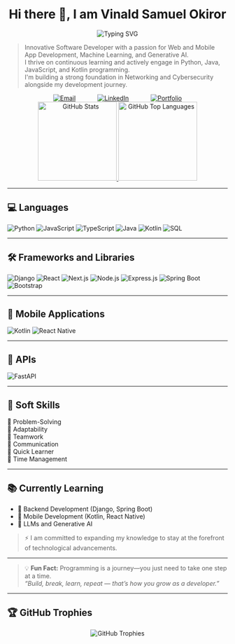 <h1 align="center">Hi there 👋, I am Vinald Samuel Okiror</h1>

<div align="center">
  <img src="https://readme-typing-svg.herokuapp.com?font=Poppins&size=30&duration=3000&pause=1000&color=2E9FD1&center=true&vCenter=true&width=600&lines=Software+Developer;Full+Stack+Developer;Mobile+App+Developer;Machine+Learning+&&+AI;Problem+Solver;Quick+Learner" alt="Typing SVG" />
</div>

> Innovative Software Developer with a passion for Web and Mobile App Development, Machine Learning, and Generative AI.  
> I thrive on continuous learning and actively engage in Python, Java, JavaScript, and Kotlin programming.  
> I'm building a strong foundation in Networking and Cybersecurity alongside my development journey.

<div align="center" style="display: flex; justify-content: center; flex-wrap: wrap; gap: 50px;">
  <a href="mailto:okiror1vinald@gmail.com">
    <img src="https://img.shields.io/badge/Email-D14836?style=for-the-badge&logo=gmail&logoColor=white" alt="Email">
  </a>
  <a href="https://linkedin.com/in/okiror-samuel-vinald-91a978254">
    <img src="https://img.shields.io/badge/LinkedIn-0077B5?style=for-the-badge&logo=linkedin&logoColor=white" alt="LinkedIn">
  </a>
  <a href="https://vinald.github.io">
    <img src="https://img.shields.io/badge/Portfolio-FF7139?style=for-the-badge&logo=firefox-browser&logoColor=white" alt="Portfolio">
  </a>
</div>

<div align="center">
  <a href="https://github.com/vinald">
    <img height="180em" src="https://github-readme-stats-eight-theta.vercel.app/api?username=vinald&show_icons=true&theme=radical&include_all_commits=true&count_private=true" alt="GitHub Stats"/>
    <img height="180em" src="https://github-readme-stats-eight-theta.vercel.app/api/top-langs/?username=vinald&layout=compact&langs_count=12&theme=radical" alt="GitHub Top Languages"/>
  </a>
</div>

---

## 💻 Languages

![Python](https://img.shields.io/badge/Python-green?style=for-the-badge&logo=python&logoColor=white)
![JavaScript](https://img.shields.io/badge/JavaScript-F7DF1E?style=for-the-badge&logo=javascript&logoColor=black)
![TypeScript](https://img.shields.io/badge/TypeScript-3178C6?style=for-the-badge&logo=typescript&logoColor=white)
![Java](https://img.shields.io/badge/Java-007396?style=for-the-badge&logo=java&logoColor=white)
![Kotlin](https://img.shields.io/badge/Kotlin-0095D5?style=for-the-badge&logo=kotlin&logoColor=white)
![SQL](https://img.shields.io/badge/SQL-4479A1?style=for-the-badge&logo=sql&logoColor=white)

---

## 🛠 Frameworks and Libraries

![Django](https://img.shields.io/badge/Django-092E20?style=for-the-badge&logo=django&logoColor=white)
![React](https://img.shields.io/badge/React-61DAFB?style=for-the-badge&logo=react&logoColor=black)
![Next.js](https://img.shields.io/badge/Next.js-000000?style=for-the-badge&logo=nextdotjs&logoColor=white)
![Node.js](https://img.shields.io/badge/Node.js-339933?style=for-the-badge&logo=nodedotjs&logoColor=white)
![Express.js](https://img.shields.io/badge/Express.js-404d59?style=for-the-badge&logo=express&logoColor=white)
![Spring Boot](https://img.shields.io/badge/Spring%20Boot-6DB33F?style=for-the-badge&logo=spring&logoColor=white)
![Bootstrap](https://img.shields.io/badge/Bootstrap-563D7C?style=for-the-badge&logo=bootstrap&logoColor=white)

---

## 📱 Mobile Applications

![Kotlin](https://img.shields.io/badge/Kotlin-0095D5?style=for-the-badge&logo=kotlin&logoColor=white)
![React Native](https://img.shields.io/badge/React%20Native-20232A?style=for-the-badge&logo=react&logoColor=61DAFB)

---

## 🔌 APIs

![FastAPI](https://img.shields.io/badge/FastAPI-009688?style=for-the-badge&logo=fastapi&logoColor=white)

---

## 🤝 Soft Skills

🔸 Problem-Solving  
🔸 Adaptability  
🔸 Teamwork  
🔸 Communication  
🔸 Quick Learner  
🔸 Time Management  

---

## 📚 Currently Learning

- 🔹 Backend Development (Django, Spring Boot)  
- 🔹 Mobile Development (Kotlin, React Native)  
- 🔹 LLMs and Generative AI  

> ⚡ I am committed to expanding my knowledge to stay at the forefront of technological advancements.

---

> 💡 **Fun Fact:** Programming is a journey—you just need to take one step at a time.  
> *“Build, break, learn, repeat — that’s how you grow as a developer.”*

---

## 🏆 GitHub Trophies

<div align="center">
  <img src="https://github-profile-trophy.vercel.app/?username=vinald&theme=onedark&row=2&column=6&no-frame=true&margin-w=15" alt="GitHub Trophies">
</div>
